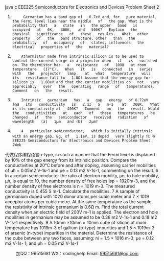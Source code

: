 java c
EEE225 Semiconductors for Electronics and Devices
Problem Sheet   2
1.          Germanium has a band gap of   0.7eV and, for   pure material, the Fermi level lies near the middle   of   the gap. What is the probability that   a   state   in   the upper   band   is   occupied   at   0K,   300K,   and   500K?   Explain   the   physical   significance   of   these   results.   What   other   property   of   the   band structure, other   than   the   probability   of   occupancy   of   states, influences   the   electrical   properties of   the   material?
2.         Athermistor made from intrinsic silicon is to be used to control the current surge in a projector when   it   is   switched   on. The thermistor has   a   resistance   of   100Ω   at room   temperature   (17°C).   When   it   is   connected   in   series   with   the   projector   lamp,   at   what   temperature   will   its   resistance fall to   1.0Ω? Assume that the energy gap for silicon is   1.08eV and that the carrier mobilities do   not   vary   appreciably   over   the   operating   range   of   temperatures. Comment   on   the   result.
3.         Intrinsic   germanium   has   a   gap   energy   of 0.72eV   and   its   conductivity   is   2.13   S   m-1    at   300K.   What is its conductivity at   400K?   Comment   on   the   result. Would   the   conductivities   at   each   of   these   temperatures   be   changed   if   the   semiconductor   received   radiation   of   wavelength   (a)   1μm   and (b)   2μm?
4.         A   particular semiconductor,   which is initially intrinsic   with an energy gap, Eg, of   1.1eV, is doped   very slightly 代 写EEE225 Semiconductors for Electronics and Devices Problem Sheet 2Web
代做程序编程语言n-type, in such a   manner that the Fermi level is displaced   by   10% of   the gap energy   from its intrinsic position. Compare the conductivities at 20°C    before and after doping,   assuming   carrier   mobilities   of   μh    =   0.05m2   V-1s-1    and   μe    =   0.13 m2   V-1s-1,   commenting   on   the result.
6          In   a   certain   semiconductor the ratio   of   electron mobility,   μe, to hole mobility,   μh,   is   equal to   10,   the   number   density   of   free   holes   isp   =   1020m-3, and   the   number   density   of   free   electrons   is   n   = 1019   m-3. The measured conductivity is 0.455   S m-1. Calculate the mobilities.
7          A   sample   of germanium   doped   with 1020 donor   atoms   per   cubic   meter   and   7   ×    1019    acceptor   atoms   per   cubic   metre.   At   the   same   temperature   as   the   sample,   the   resistivity   of   intrinsic   germanium   is   0.6Ω   m.   Find   the   total   current   density   when   an   electric   field   of 200V   m-1      is   applied. The   electron   and   hole   mobilities   in   germanium may be   assumed to   be   0.38   m2   V-1s-1 and   0.18 m2 V-1s-1   respectively.
9          A   10mm   ×10mm   ×   10mm   cube   of   silicon   at   room   temperature   has   1019m-3    of   gallium   (p-type)   impurities   and    1.5    ×    1019m-3       of   arsenic    (n-type)    impurities    in   the   material.   Determine   the   resistance of   the cube between any two faces, assuming: ni    =   1.5   ×   1016    m-3;   μe    = 0.12 m2 V-1s-   1; and   μh   = 0.05 m2 V-1s-1


         
加QQ：99515681  WX：codinghelp  Email: 99515681@qq.com
